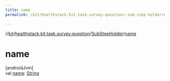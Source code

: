 ```yaml
---
title: name
permalink: /kit/healthstack.kit.task.survey.question/-sub-step-holder/name.html

---
```

//[kit](/kit.html)/[healthstack.kit.task.survey.question](../index.html)/[SubStepHolder](index.html)/[name](name.html)



# name



[androidJvm]\
val [name](name.html): [String](https://kotlinlang.org/api/latest/jvm/stdlib/kotlin/-string/index.html)




